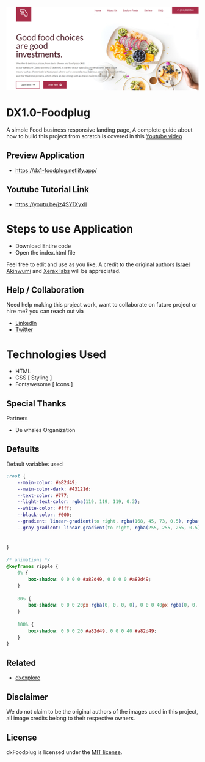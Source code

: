 ![Project Overview](ProjectOverview.png)

# DX1.0-Foodplug

A simple Food business responsive landing page, A complete guide about how to build this project from scratch is covered in this [Youtube video](https://www.youtube.com/)

## Preview Application

- https://dx1-foodplug.netlify.app/



## Youtube Tutorial Link

- https://youtu.be/jz4SY1XyxlI

# Steps to use Application

- Download Entire code
- Open the index.html file

Feel free to edit and use as you like, A credit to the original authors [Israel Akinwumi](https://twitter.com/akinwumidi) and [Xerax labs](https://twitter.com/xeraxlabs) will be appreciated.

## Help / Collaboration

Need help making this project work, want to collaborate on future project or hire me? you can reach out via

- [LinkedIn](https://www.linkedin.com/in/akinwumidi)
- [Twitter](https://twitter.com/akinwumidi)

# Technologies Used

- HTML
- CSS [ Styling ]
- Fontawesome [ Icons ]

## Special Thanks

Partners

- De whales Organization

## Defaults

Default variables used

```css
:root {
    --main-color: #a82d49;
    --main-color-dark: #43121d;
    --text-color: #777;
    --light-text-color: rgba(119, 119, 119, 0.3);
    --white-color: #fff;
    --black-color: #000;
    --gradient: linear-gradient(to right, rgba(168, 45, 73, 0.5), rgba(228, 77, 38, 0.5));
    --gray-gradient: linear-gradient(to right, rgba(255, 255, 255, 0.5), rgba(171, 186, 171, 0.5));


}

/* animations */
@keyframes ripple {
    0% {
        box-shadow: 0 0 0 0 #a82d49, 0 0 0 0 #a82d49;
    }

    80% {
        box-shadow: 0 0 0 20px rgba(0, 0, 0, 0), 0 0 0 40px rgba(0, 0, 0, 0);
    }

    100% {
        box-shadow: 0 0 0 20 #a82d49, 0 0 0 40 #a82d49;
    }
}
```

## Related

- [dxexplore](https://github.com/Xeraxlabs/dx-explore)

## Disclaimer
We do not claim to be the original authors of the images used in this project, all image credits belong to their respective owners.

## License

dxFoodplug is licensed under the [MIT license](http://opensource.org/licenses/MIT).
